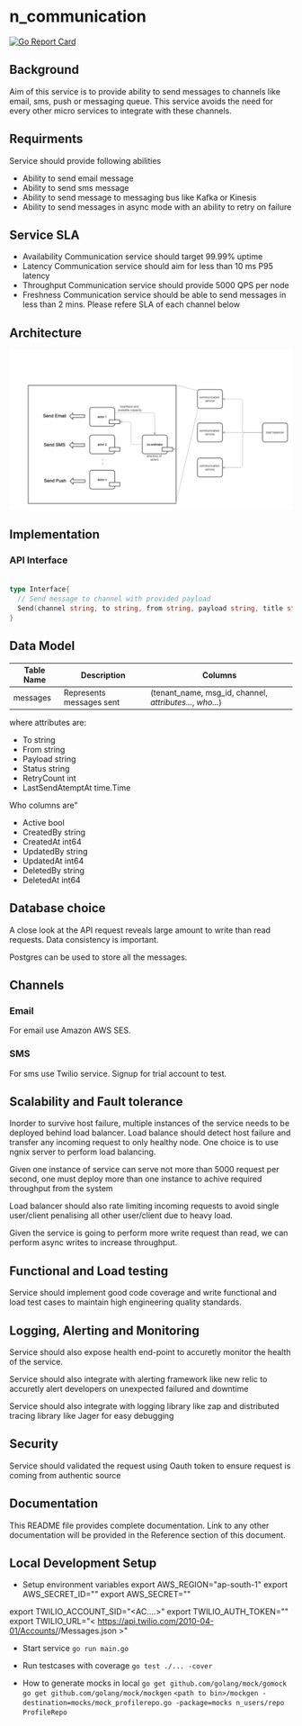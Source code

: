 # n_communication

[![Go Report Card](https://goreportcard.com/badge/github.com/nimesh-mittal/n_communication)](https://goreportcard.com/report/github.com/nimesh-mittal/n_communication)

## Background

Aim of this service is to provide ability to send messages to channels like email, sms, push or messaging queue. This service avoids the need for every other micro services to integrate with these channels.

## Requirments

Service should provide following abilities

- Ability to send email message
- Ability to send sms message
- Ability to send message to messaging bus like Kafka or Kinesis
- Ability to send messages in async mode with an ability to retry on failure

## Service SLA

- Availability
Communication service should target 99.99% uptime
- Latency
Communication service should aim for less than 10 ms P95 latency
- Throughput
Communication service should provide 5000 QPS per node
- Freshness
Communication service should be able to send messages in less than 2 mins. Please refere SLA of each channel below

## Architecture

![image](https://github.com/nimesh-mittal/n_communication/blob/main/.github/images/arch.png)

## Implementation

### API Interface

```go

type Interface{
  // Send message to channel with provided payload
  Send(channel string, to string, from string, payload string, title string) (bool, error)
}

```

## Data Model

| Table Name | Description | Columns |
| ------- | ---- | ---- |
| messages | Represents messages sent | (tenant_name, msg_id, channel, *attributes...*, *who...*)

where attributes are:

- To              string
- From            string
- Payload         string
- Status          string
- RetryCount      int
- LastSendAtemptAt    time.Time

Who columns are"

- Active    bool
- CreatedBy string
- CreatedAt int64
- UpdatedBy string
- UpdatedAt int64
- DeletedBy string
- DeletedAt int64

## Database choice

A close look at the API request reveals large amount to write than read requests. Data consistency is important.

Postgres can be used to store all the messages.

## Channels
### Email
For email use Amazon AWS SES.

### SMS
For sms use Twilio service. Signup for trial account to test.

## Scalability and Fault tolerance

Inorder to survive host failure, multiple instances of the service needs to be deployed behind load balancer. Load balance should detect host failure and transfer any incoming request to only healthy node. One choice is to use ngnix server to perform load balancing.

Given one instance of service can serve not more than 5000 request per second, one must deploy more than one instance to achive required throughput from the system

Load balancer should also rate limiting incoming requests to avoid single user/client penalising all other user/client due to heavy load.

Given the service is going to perform more write request than read, we can perform async writes to increase throughput.

## Functional and Load testing

Service should implement good code coverage and write functional and load test cases to maintain high engineering quality standards.

## Logging, Alerting and Monitoring

Service should also expose health end-point to accuretly monitor the health of the service.

Service should also integrate with alerting framework like new relic to accuretly alert developers on unexpected failured and downtime

Service should also integrate with logging library like zap and distributed tracing library like Jager for easy debugging

## Security

Service should validated the request using Oauth token to ensure request is coming from authentic source

## Documentation

This README file provides complete documentation. Link to any other documentation will be provided in the Reference section of this document.

## Local Development Setup

- Setup environment variables
export AWS_REGION="ap-south-1"
export AWS_SECRET_ID="<key here>"
export AWS_SECRET="<secret here>"

export TWILIO_ACCOUNT_SID="<AC....>"
export TWILIO_AUTH_TOKEN="<token here>"
export TWILIO_URL="< https://api.twilio.com/2010-04-01/Accounts/<account sid>/Messages.json >"

- Start service
```go run main.go```

- Run testcases with coverage
```go test ./... -cover```

- How to generate mocks in local
```go get github.com/golang/mock/gomock```
```go get github.com/golang/mock/mockgen```
```<path to bin>/mockgen -destination=mocks/mock_profilerepo.go -package=mocks n_users/repo ProfileRepo```
